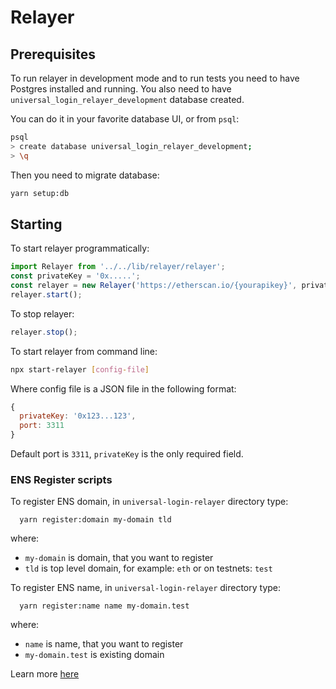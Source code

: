 # Relayer

## Prerequisites
To run relayer in development mode and to run tests you need to have Postgres installed and running.
You also need to have `universal_login_relayer_development` database created.

You can do it in your favorite database UI, or from `psql`:
```sh
psql
> create database universal_login_relayer_development;
> \q
```

Then you need to migrate database:
```sh
yarn setup:db
```

## Starting

To start relayer programmatically:

```js
import Relayer from '../../lib/relayer/relayer';
const privateKey = '0x.....';
const relayer = new Relayer('https://etherscan.io/{yourapikey}', privateKey);
relayer.start();
```

To stop relayer:

```js
relayer.stop();
```

To start relayer from command line:

```sh
npx start-relayer [config-file]
```

Where config file is a JSON file in the following format:

```js
{
  privateKey: '0x123...123',
  port: 3311
}
```

Default port is `3311`, `privateKey` is the only required field.


### ENS Register scripts

To register ENS domain, in `universal-login-relayer` directory type:
```
  yarn register:domain my-domain tld
```

where:
* `my-domain` is domain, that you want to register
* `tld` is top level domain, for example: `eth` or on testnets: `test`


To register ENS name, in `universal-login-relayer` directory type:
```
  yarn register:name name my-domain.test
```

where:
* `name` is name, that you want to register
* `my-domain.test` is existing domain

Learn more [here](https://github.com/EthWorks/UniversalLoginSDK/blob/master/universal-login-relayer/RegisterENS.md)